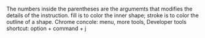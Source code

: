 The numbers inside the parentheses are the argumemts that modifies the details of the instruction.
fill is to color the inner shape; stroke is to color the outline of a shape.
Chrome concole: menu, more tools, Developer tools 
shortcut: option + command + j
